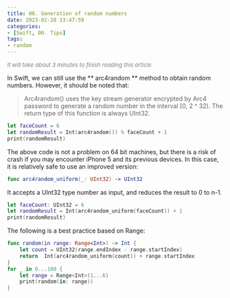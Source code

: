 ```yaml
---
title: 00. Generation of random numbers
date: 2023-02-28 13:47:59
categories: 
- [Swift, 00. Tips]
tags:
- random
---
```

  
<font color=gray size=2>*It will take about 3 minutes to finish reading this article.*</font>

In Swift, we can still use the ** arc4random ** method to obtain random numbers. However, it should be noted that:
> Arc4random() uses the key stream generator encrypted by Arc4 password to generate a random number in the interval [0, 2 ^ 32). The return type of this function is always UInt32.

```Swift 
let faceCount = 6
let randomResult = Int(arc4random()) % faceCount + 1
print(randomResult)
```
The above code is not a problem on 64 bit machines, but there is a risk of crash if you may encounter iPhone 5 and its previous devices. In this case, it is relatively safe to use an improved version:

```Swift
func arc4random_uniform(_: UInt32) -> UInt32
```
It accepts a UInt32 type number as input, and reduces the result to 0 to n-1.
```Swift
let faceCount: UInt32 = 6
let randomResult = Int(arc4random_uniform(faceCount)) + 1
print(randomResult)
```
The following is a best practice based on Range:
```Swift
func random(in range: Range<Int>) -> Int {
    let count = UInt32(range.endIndex - range.startIndex)
    return  Int(arc4random_uniform(count)) + range.startIndex
}
for _ in 0...100 {
    let range = Range<Int>(1...6)
    print(random(in: range))
}
```
 






